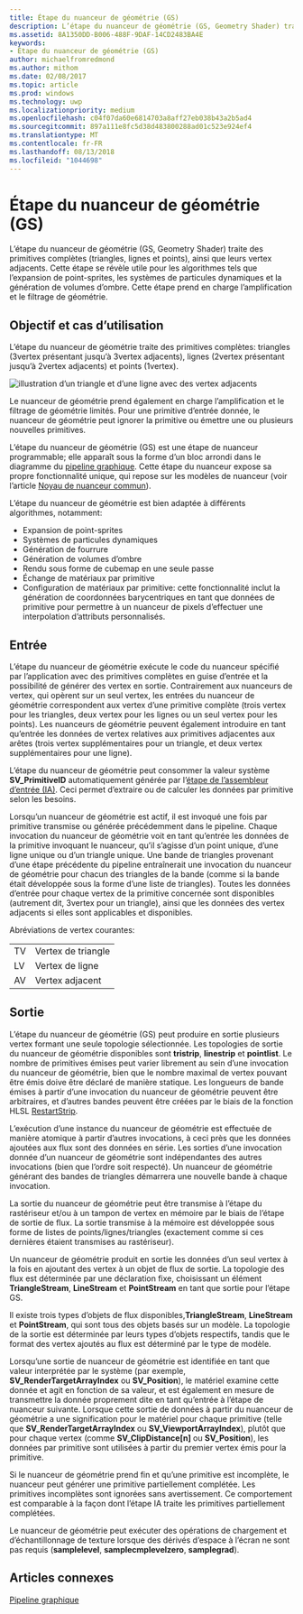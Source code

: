 ```yaml
---
title: Étape du nuanceur de géométrie (GS)
description: L’étape du nuanceur de géométrie (GS, Geometry Shader) traite des primitives complètes (triangles, lignes et points), ainsi que leurs vertex adjacents.
ms.assetid: 8A1350DD-B006-488F-9DAF-14CD2483BA4E
keywords:
- Étape du nuanceur de géométrie (GS)
author: michaelfromredmond
ms.author: mithom
ms.date: 02/08/2017
ms.topic: article
ms.prod: windows
ms.technology: uwp
ms.localizationpriority: medium
ms.openlocfilehash: c04f07da60e6814703a8aff27eb038b43a2b5ad4
ms.sourcegitcommit: 897a111e8fc5d38d483800288ad01c523e924ef4
ms.translationtype: MT
ms.contentlocale: fr-FR
ms.lasthandoff: 08/13/2018
ms.locfileid: "1044698"
---
```

# <a name="geometry-shader-gs-stage"></a>Étape du nuanceur de géométrie (GS)


L’étape du nuanceur de géométrie (GS, Geometry Shader) traite des primitives complètes (triangles, lignes et points), ainsi que leurs vertex adjacents. Cette étape se révèle utile pour les algorithmes tels que l’expansion de point-sprites, les systèmes de particules dynamiques et la génération de volumes d’ombre. Cette étape prend en charge l’amplification et le filtrage de géométrie.

## <a name="span-idpurposeandusesspanspan-idpurposeandusesspanspan-idpurposeandusesspanpurpose-and-uses"></a><span id="Purpose_and_uses"></span><span id="purpose_and_uses"></span><span id="PURPOSE_AND_USES"></span>Objectif et cas d’utilisation


L’étape du nuanceur de géométrie traite des primitives complètes: triangles (3vertex présentant jusqu’à 3vertex adjacents), lignes (2vertex présentant jusqu’à 2vertex adjacents) et points (1vertex).

![illustration d’un triangle et d’une ligne avec des vertex adjacents](images/d3d10-gs.png)

Le nuanceur de géométrie prend également en charge l’amplification et le filtrage de géométrie limités. Pour une primitive d’entrée donnée, le nuanceur de géométrie peut ignorer la primitive ou émettre une ou plusieurs nouvelles primitives.

L’étape du nuanceur de géométrie (GS) est une étape de nuanceur programmable; elle apparaît sous la forme d’un bloc arrondi dans le diagramme du [pipeline graphique](graphics-pipeline.md). Cette étape du nuanceur expose sa propre fonctionnalité unique, qui repose sur les modèles de nuanceur (voir l’article [Noyau de nuanceur commun](https://msdn.microsoft.com/library/windows/desktop/bb509580)).

L’étape du nuanceur de géométrie est bien adaptée à différents algorithmes, notamment:

-   Expansion de point-sprites
-   Systèmes de particules dynamiques
-   Génération de fourrure
-   Génération de volumes d’ombre
-   Rendu sous forme de cubemap en une seule passe
-   Échange de matériaux par primitive
-   Configuration de matériaux par primitive: cette fonctionnalité inclut la génération de coordonnées barycentriques en tant que données de primitive pour permettre à un nuanceur de pixels d’effectuer une interpolation d’attributs personnalisés.

## <a name="span-idinputspanspan-idinputspanspan-idinputspaninput"></a><span id="Input"></span><span id="input"></span><span id="INPUT"></span>Entrée


L’étape du nuanceur de géométrie exécute le code du nuanceur spécifié par l’application avec des primitives complètes en guise d’entrée et la possibilité de générer des vertex en sortie. Contrairement aux nuanceurs de vertex, qui opèrent sur un seul vertex, les entrées du nuanceur de géométrie correspondent aux vertex d’une primitive complète (trois vertex pour les triangles, deux vertex pour les lignes ou un seul vertex pour les points). Les nuanceurs de géométrie peuvent également introduire en tant qu’entrée les données de vertex relatives aux primitives adjacentes aux arêtes (trois vertex supplémentaires pour un triangle, et deux vertex supplémentaires pour une ligne).

L’étape du nuanceur de géométrie peut consommer la valeur système **SV\_PrimitiveID** automatiquement générée par l’[étape de l’assembleur d’entrée (IA)](input-assembler-stage--ia-.md). Ceci permet d’extraire ou de calculer les données par primitive selon les besoins.

Lorsqu’un nuanceur de géométrie est actif, il est invoqué une fois par primitive transmise ou générée précédemment dans le pipeline. Chaque invocation du nuanceur de géométrie voit en tant qu’entrée les données de la primitive invoquant le nuanceur, qu’il s’agisse d’un point unique, d’une ligne unique ou d’un triangle unique. Une bande de triangles provenant d’une étape précédente du pipeline entraînerait une invocation du nuanceur de géométrie pour chacun des triangles de la bande (comme si la bande était développée sous la forme d’une liste de triangles). Toutes les données d’entrée pour chaque vertex de la primitive concernée sont disponibles (autrement dit, 3vertex pour un triangle), ainsi que les données des vertex adjacents si elles sont applicables et disponibles.

Abréviations de vertex courantes:

|     |                 |
|-----|-----------------|
| TV  | Vertex de triangle |
| LV  | Vertex de ligne     |
| AV  | Vertex adjacent |

 

## <a name="span-idoutputspanspan-idoutputspanspan-idoutputspanoutput"></a><span id="Output"></span><span id="output"></span><span id="OUTPUT"></span>Sortie


L’étape du nuanceur de géométrie (GS) peut produire en sortie plusieurs vertex formant une seule topologie sélectionnée. Les topologies de sortie du nuanceur de géométrie disponibles sont **tristrip**, **linestrip** et **pointlist**. Le nombre de primitives émises peut varier librement au sein d’une invocation du nuanceur de géométrie, bien que le nombre maximal de vertex pouvant être émis doive être déclaré de manière statique. Les longueurs de bande émises à partir d’une invocation du nuanceur de géométrie peuvent être arbitraires, et d’autres bandes peuvent être créées par le biais de la fonction HLSL [RestartStrip](https://msdn.microsoft.com/library/windows/desktop/bb509660).

L’exécution d’une instance du nuanceur de géométrie est effectuée de manière atomique à partir d’autres invocations, à ceci près que les données ajoutées aux flux sont des données en série. Les sorties d’une invocation donnée d’un nuanceur de géométrie sont indépendantes des autres invocations (bien que l’ordre soit respecté). Un nuanceur de géométrie générant des bandes de triangles démarrera une nouvelle bande à chaque invocation.

La sortie du nuanceur de géométrie peut être transmise à l’étape du rastériseur et/ou à un tampon de vertex en mémoire par le biais de l’étape de sortie de flux. La sortie transmise à la mémoire est développée sous forme de listes de points/lignes/triangles (exactement comme si ces dernières étaient transmises au rastériseur).

Un nuanceur de géométrie produit en sortie les données d’un seul vertex à la fois en ajoutant des vertex à un objet de flux de sortie. La topologie des flux est déterminée par une déclaration fixe, choisissant un élément **TriangleStream**, **LineStream** et **PointStream** en tant que sortie pour l’étape GS.

Il existe trois types d’objets de flux disponibles,**TriangleStream**, **LineStream** et **PointStream**, qui sont tous des objets basés sur un modèle. La topologie de la sortie est déterminée par leurs types d’objets respectifs, tandis que le format des vertex ajoutés au flux est déterminé par le type de modèle.

Lorsqu’une sortie de nuanceur de géométrie est identifiée en tant que valeur interprétée par le système (par exemple, **SV\_RenderTargetArrayIndex** ou **SV\_Position**), le matériel examine cette donnée et agit en fonction de sa valeur, et est également en mesure de transmettre la donnée proprement dite en tant qu’entrée à l’étape de nuanceur suivante. Lorsque cette sortie de données à partir du nuanceur de géométrie a une signification pour le matériel pour chaque primitive (telle que **SV\_RenderTargetArrayIndex** ou **SV\_ViewportArrayIndex**), plutôt que pour chaque vertex (comme **SV\_ClipDistance\[n\]** ou **SV\_Position**), les données par primitive sont utilisées à partir du premier vertex émis pour la primitive.

Si le nuanceur de géométrie prend fin et qu’une primitive est incomplète, le nuanceur peut générer une primitive partiellement complétée. Les primitives incomplètes sont ignorées sans avertissement. Ce comportement est comparable à la façon dont l’étape IA traite les primitives partiellement complétées.

Le nuanceur de géométrie peut exécuter des opérations de chargement et d’échantillonnage de texture lorsque des dérivés d’espace à l’écran ne sont pas requis (**samplelevel**, **samplecmplevelzero**, **samplegrad**).

## <a name="span-idrelated-topicsspanrelated-topics"></a><span id="related-topics"></span>Articles connexes


[Pipeline graphique](graphics-pipeline.md)

 

 




